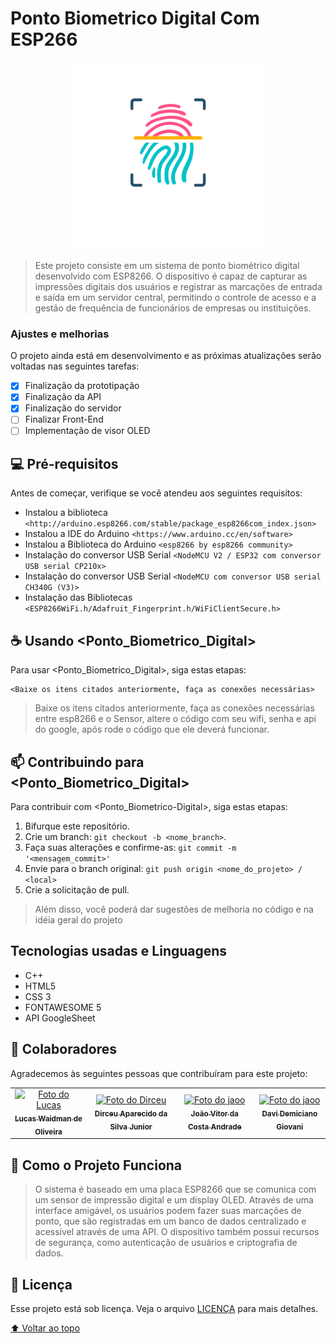 # Ponto Biometrico Digital Com ESP266


<p align="center"><img src="https://github.com/oliveeiralucas/PontoBiometrico/blob/main/favicon.png" weight="300px" height="300px" display="block" margin= "auto"></p>

> Este projeto consiste em um sistema de ponto biométrico digital desenvolvido com ESP8266. O dispositivo é capaz de capturar as impressões digitais dos usuários e registrar as marcações de entrada e saída em um servidor central, permitindo o controle de acesso e a gestão de frequência de funcionários de empresas ou instituições.

### Ajustes e melhorias

O projeto ainda está em desenvolvimento e as próximas atualizações serão voltadas nas seguintes tarefas:

- [x] Finalização da prototipação
- [x] Finalização da API
- [x] Finalização do servidor
- [ ] Finalizar Front-End
- [ ] Implementação de visor OLED

## 💻 Pré-requisitos

Antes de começar, verifique se você atendeu aos seguintes requisitos:

* Instalou a biblioteca `<http://arduino.esp8266.com/stable/package_esp8266com_index.json>`
* Instalou a IDE do Arduino `<https://www.arduino.cc/en/software>`
* Instalou a Biblioteca do Arduino `<esp8266 by esp8266 community>`
* Instalação do conversor USB Serial `<NodeMCU V2 / ESP32 com conversor USB serial CP210x>`
* Instalação do conversor USB Serial `<NodeMCU com conversor USB serial CH340G (V3)>`
* Instalação das Bibliotecas `<ESP8266WiFi.h/Adafruit_Fingerprint.h/WiFiClientSecure.h>`


## ☕ Usando <Ponto_Biometrico_Digital>

Para usar <Ponto_Biometrico_Digital>, siga estas etapas:

```
<Baixe os itens citados anteriormente, faça as conexões necessárias>
```
> Baixe os itens citados anteriormente, faça as conexões necessárias entre esp8266 e o Sensor, altere o código com seu wifi, senha e api do google, após rode o código que ele deverá funcionar.

## 📫 Contribuindo para <Ponto_Biometrico_Digital>

Para contribuir com <Ponto_Biometrico-Digital>, siga estas etapas:

1. Bifurque este repositório.
2. Crie um branch: `git checkout -b <nome_branch>`.
3. Faça suas alterações e confirme-as: `git commit -m '<mensagem_commit>'`
4. Envie para o branch original: `git push origin <nome_do_projeto> / <local>`
5. Crie a solicitação de pull.

> Além disso, você poderá dar sugestões de melhoria no código e na idéia geral do projeto

## Tecnologias usadas e Linguagens
* C++
* HTML5
* CSS 3
* FONTAWESOME 5
* API GoogleSheet


## 🤝 Colaboradores

Agradecemos às seguintes pessoas que contribuíram para este projeto:

<table>
  <tr>
    <td align="center">
      <a href="#">
        <img src="https://avatars.githubusercontent.com/u/124714081?v=4" width="100px;" alt="Foto do Lucas"/><br>
        <sub>
          <b>Lucas Waidman de Oliveira </b>
        </sub>
      </a>
    </td>
    <td align="center">
      <a href="#">
        <img src="https://media.licdn.com/dms/image/D4D03AQErt-4KkQTIAQ/profile-displayphoto-shrink_800_800/0/1677337899985?e=2147483647&v=beta&t=a2HP0rKSQy1L6XxQDuIKGiDVUQJ5l1lXWHlB2bhxPa8" width="100px;" alt="Foto do Dirceu"/><br>
        <sub>
          <b>Dirceu Aparecido da Silva Junior </b>
        </sub>
      </a>
    </td>
    <td align="center">
      <a href="#">
        <img src="https://avatars.githubusercontent.com/u/54957276?v=4" width="100px;" alt="Foto do jaoo"/><br>
        <sub>
          <b>João Vitor da Costa Andrade</b>
        </sub>
      </a>
    </td>
    <td align="center">
      <a href="#">
        <img src="https://instagram.fldb3-1.fna.fbcdn.net/v/t51.2885-19/306032424_186369877177276_4312125635918152468_n.jpg?stp=dst-jpg_s150x150&_nc_ht=instagram.fldb3-1.fna.fbcdn.net&_nc_cat=104&_nc_ohc=LpaeTo1XVgwAX9ao4JB&edm=AOQ1c0wBAAAA&ccb=7-5&oh=00_AfDdPfXH2fxCz1mnpHga1iECRB5kXG1jGxbjcoSroTEh6A&oe=6409068C&_nc_sid=8fd12b" width="100px;" alt="Foto do jaoo"/><br>
        <sub>
          <b>Davi Demiciano Giovani</b>
        </sub>
      </a>
    </td>
  </tr>
</table>


## 🔎 Como o Projeto Funciona 
> O sistema é baseado em uma placa ESP8266 que se comunica com um sensor de impressão digital e um display OLED. Através de uma interface amigável, os usuários podem fazer suas marcações de ponto, que são registradas em um banco de dados centralizado e acessível através de uma API. O dispositivo também possui recursos de segurança, como autenticação de usuários e criptografia de dados.

## 📝 Licença

Esse projeto está sob licença. Veja o arquivo [LICENÇA](LICENSE.md) para mais detalhes.

[⬆ Voltar ao topo](#nome-do-projeto)<br>
